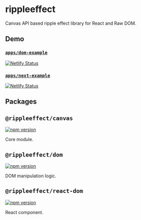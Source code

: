 # rippleeffect

Canvas API based ripple effect library for React and Raw DOM.

## Demo

### [`apps/dom-example`](apps/next-example/pages/index.tsx)

[![Netlify Status](https://api.netlify.com/api/v1/badges/017a140f-eadf-4813-9ef5-5ab1b1ba69c7/deploy-status)](https://rippleeffect-dom-example.netlify.app)

### [`apps/next-example`](apps/dom-example/src/app/app.element.ts)

[![Netlify Status](https://api.netlify.com/api/v1/badges/725bcea4-855e-47e3-b2a1-e4674a01cfe1/deploy-status)](https://rippleeffect-next-example.netlify.app)

## Packages

## `@rippleeffect/canvas`

[![npm version](https://badge.fury.io/js/%40rippleeffect%2Fcanvas.svg)](https://badge.fury.io/js/%40rippleeffect%2Fcanvas)

Core module.

## `@rippleeffect/dom`

[![npm version](https://badge.fury.io/js/%40rippleeffect%2Fdom.svg)](https://badge.fury.io/js/%40rippleeffect%2Fdom)

DOM manipulation logic.

## `@rippleeffect/react-dom`

[![npm version](https://badge.fury.io/js/%40rippleeffect%2Freact-dom.svg)](https://badge.fury.io/js/%40rippleeffect%2Freact-dom)

React component.
